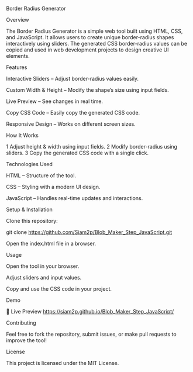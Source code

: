 Border Radius Generator

Overview

The Border Radius Generator is a simple web tool built using HTML, CSS, and JavaScript. It allows users to create unique border-radius shapes interactively using sliders. The generated CSS border-radius values can be copied and used in web development projects to design creative UI elements.

Features 

Interactive Sliders – Adjust border-radius values easily.

Custom Width & Height – Modify the shape’s size using input fields.

Live Preview – See changes in real time.

Copy CSS Code – Easily copy the generated CSS code.

Responsive Design – Works on different screen sizes.

How It Works 

1️ Adjust height & width using input fields.
2️ Modify border-radius using sliders.
3️ Copy the generated CSS code with a single click.

Technologies Used 

HTML – Structure of the tool.

CSS – Styling with a modern UI design.

JavaScript – Handles real-time updates and interactions.

Setup & Installation 

Clone this repository:

git clone https://github.com/Siam2p/Blob_Maker_Step_JavaScript.git

Open the index.html file in a browser.

Usage 

Open the tool in your browser.

Adjust sliders and input values.

Copy and use the CSS code in your project.

Demo 

🔗 Live Preview https://siam2p.github.io/Blob_Maker_Step_JavaScript/


Contributing 

Feel free to fork the repository, submit issues, or make pull requests to improve the tool!

License 

This project is licensed under the MIT License.